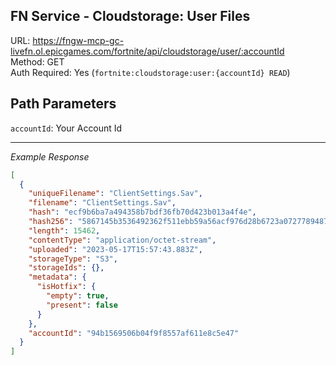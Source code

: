 ## FN Service - Cloudstorage: User Files

URL: https://fngw-mcp-gc-livefn.ol.epicgames.com/fortnite/api/cloudstorage/user/:accountId \
Method: GET \
Auth Required: Yes (`fortnite:cloudstorage:user:{accountId} READ`)

## Path Parameters

`accountId`: Your Account Id

---

_Example Response_

```json
[
  {
    "uniqueFilename": "ClientSettings.Sav",
    "filename": "ClientSettings.Sav",
    "hash": "ecf9b6ba7a494358b7bdf36fb70d423b013a4f4e",
    "hash256": "5867145b3536492362f511ebb59a56acf976d28b6723a0727789487814b857bc",
    "length": 15462,
    "contentType": "application/octet-stream",
    "uploaded": "2023-05-17T15:57:43.883Z",
    "storageType": "S3",
    "storageIds": {},
    "metadata": {
      "isHotfix": {
        "empty": true,
        "present": false
      }
    },
    "accountId": "94b1569506b04f9f8557af611e8c5e47"
  }
]
```
